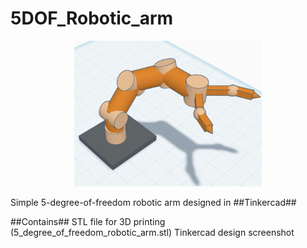 # 5DOF_Robotic_arm

<p align="center">
  <img src="/image/Screenshot_1.png" width="300" alt="5DOF Robotic Arm Design">
</p>

Simple 5-degree-of-freedom robotic arm designed in ##Tinkercad##

##Contains##
STL file for 3D printing (5_degree_of_freedom_robotic_arm.stl)
Tinkercad design screenshot
